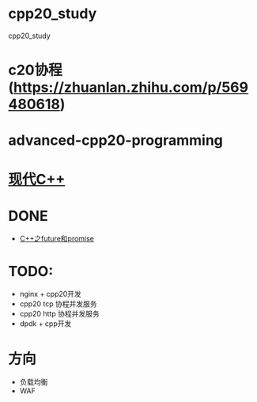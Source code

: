 # cpp20_study
cpp20_study

# c20协程(https://zhuanlan.zhihu.com/p/569480618)
# advanced-cpp20-programming
# [现代C++](https://changkun.de/modern-cpp/zh-cn/00-preface/)

# DONE
+ [C++之future和promise](https://zhuanlan.zhihu.com/p/595537357)


# TODO:
+ nginx + cpp20开发
+ cpp20 tcp 协程并发服务
+ cpp20 http 协程并发服务
+ dpdk + cpp开发


# 方向
+ 负载均衡
+ WAF

